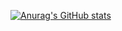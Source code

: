 [![Anurag's GitHub stats](https://github-readme-stats.vercel.app/api?username=afshinpaydar-binary)](https://github.com/anuraghazra/github-readme-stats)


<!--
**afshinpaydar-binary/afshinpaydar-binary** is a ✨ _special_ ✨ repository because its `README.md` (this file) appears on your GitHub profile.

Here are some ideas to get you started:

- 🔭 I’m currently working on ...
- 🌱 I’m currently learning ...
- 👯 I’m looking to collaborate on ...
- 🤔 I’m looking for help with ...
- 💬 Ask me about ...
- 📫 How to reach me: ...
- 😄 Pronouns: ...
- ⚡ Fun fact: ...
-->
